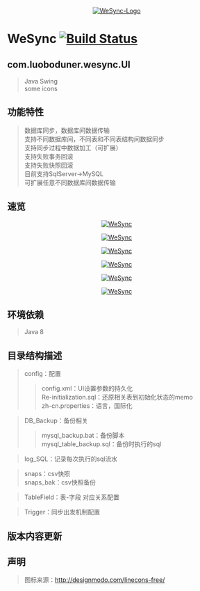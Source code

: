 <p align="center">
  <a href="https://github.com/rememberber/WeSync">
   <img alt="WeSync-Logo" src="https://github.com/rememberber/WeSync/blob/master/src/main/resources/icon/WeSync.png?raw=true">
  </a>
</p>

WeSync [![Build Status](https://travis-ci.org/rememberber/WeSync.svg?branch=master)](https://travis-ci.org/rememberber/WeSync)
============

com.luoboduner.wesync.UI
-------
>Java Swing  
>some icons

功能特性
---------
>数据库同步，数据库间数据传输  
>支持不同数据库间，不同表和不同表结构间数据同步  
>支持同步过程中数据加工（可扩展）  
>支持失败事务回滚  
>支持失败快照回滚  
>目前支持SqlServer->MySQL  
>可扩展任意不同数据库间数据传输

速览
-----
<p align="center">
  <a href="https://github.com/rememberber/WeSync">
   <img alt="WeSync" src="https://github.com/rememberber/WeSync/blob/master/screen_shot/%E5%9B%BE%E5%83%8F%20030.png?raw=true">
  </a>
</p>
<p align="center">
  <a href="https://github.com/rememberber/WeSync">
   <img alt="WeSync" src="https://github.com/rememberber/WeSync/blob/master/screen_shot/%E5%9B%BE%E5%83%8F%20031.png?raw=true">
  </a>
</p>
<p align="center">
  <a href="https://github.com/rememberber/WeSync">
   <img alt="WeSync" src="https://github.com/rememberber/WeSync/blob/master/screen_shot/%E5%9B%BE%E5%83%8F%20032.png?raw=true">
  </a>
</p>
<p align="center">
  <a href="https://github.com/rememberber/WeSync">
   <img alt="WeSync" src="https://github.com/rememberber/WeSync/blob/master/screen_shot/%E5%9B%BE%E5%83%8F%20033.png?raw=true">
  </a>
</p>
<p align="center">
  <a href="https://github.com/rememberber/WeSync">
   <img alt="WeSync" src="https://github.com/rememberber/WeSync/blob/master/screen_shot/%E5%9B%BE%E5%83%8F%20034.png?raw=true">
  </a>
</p>
<p align="center">
  <a href="https://github.com/rememberber/WeSync">
   <img alt="WeSync" src="https://github.com/rememberber/WeSync/blob/master/screen_shot/%E5%9B%BE%E5%83%8F%20035.png?raw=true">
  </a>
</p>

  
环境依赖
---------
>Java 8

目录结构描述
-------------
>config：配置
>>config.xml：UI设置参数的持久化  
>>Re-initialization.sql：还原相关表到初始化状态的memo  
>>zh-cn.properties：语言，国际化

>DB_Backup：备份相关
>>mysql_backup.bat：备份脚本  
>>mysql_table_backup.sql：备份时执行的sql

>log_SQL：记录每次执行的sql流水

>snaps：csv快照  
>snaps_bak：csv快照备份

>TableField：表-字段 对应关系配置

>Trigger：同步出发机制配置

版本内容更新
-------------

声明
-------
>图标来源：http://designmodo.com/linecons-free/
